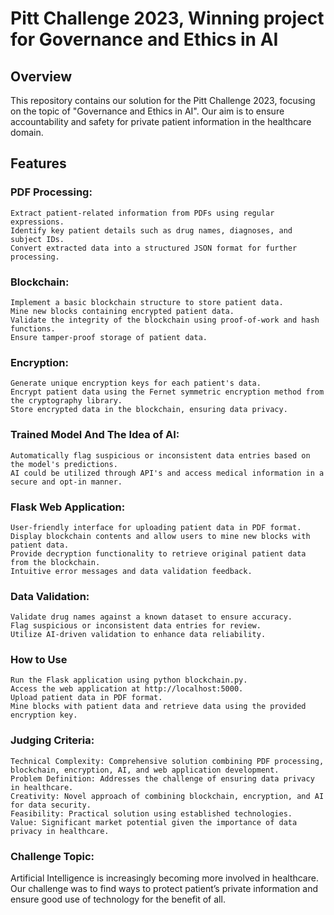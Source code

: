 # Pitt Challenge 2023, Winning project for Governance and Ethics in AI 
## Overview

This repository contains our solution for the Pitt Challenge 2023, focusing on the topic of "Governance and Ethics in AI". Our aim is to ensure accountability and safety for private patient information in the healthcare domain.
## Features
### PDF Processing:

    Extract patient-related information from PDFs using regular expressions.
    Identify key patient details such as drug names, diagnoses, and subject IDs.
    Convert extracted data into a structured JSON format for further processing.

### Blockchain:

    Implement a basic blockchain structure to store patient data.
    Mine new blocks containing encrypted patient data.
    Validate the integrity of the blockchain using proof-of-work and hash functions.
    Ensure tamper-proof storage of patient data.

### Encryption:

    Generate unique encryption keys for each patient's data.
    Encrypt patient data using the Fernet symmetric encryption method from the cryptography library.
    Store encrypted data in the blockchain, ensuring data privacy.

### Trained Model And The Idea of AI:

    Automatically flag suspicious or inconsistent data entries based on the model's predictions.
    AI could be utilized through API's and access medical information in a secure and opt-in manner.

### Flask Web Application:

    User-friendly interface for uploading patient data in PDF format.
    Display blockchain contents and allow users to mine new blocks with patient data.
    Provide decryption functionality to retrieve original patient data from the blockchain.
    Intuitive error messages and data validation feedback.

### Data Validation:

    Validate drug names against a known dataset to ensure accuracy.
    Flag suspicious or inconsistent data entries for review.
    Utilize AI-driven validation to enhance data reliability.

### How to Use

    Run the Flask application using python blockchain.py.
    Access the web application at http://localhost:5000.
    Upload patient data in PDF format.
    Mine blocks with patient data and retrieve data using the provided encryption key.

### Judging Criteria:

    Technical Complexity: Comprehensive solution combining PDF processing, blockchain, encryption, AI, and web application development.
    Problem Definition: Addresses the challenge of ensuring data privacy in healthcare.
    Creativity: Novel approach of combining blockchain, encryption, and AI for data security.
    Feasibility: Practical solution using established technologies.
    Value: Significant market potential given the importance of data privacy in healthcare.

### Challenge Topic:

Artificial Intelligence is increasingly becoming more involved in healthcare. Our challenge was to find ways to protect patient’s private information and ensure good use of technology for the benefit of all.